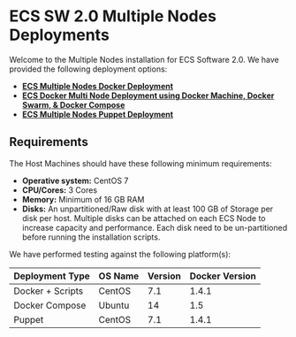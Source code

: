 # ECS SW 2.0 Multiple Nodes Deployments

Welcome to the Multiple Nodes installation for ECS Software 2.0. We have provided the following deployment options: 


- **[ECS Multiple Nodes Docker Deployment](https://github.com/EMCECS/ECS-CommunityEdition/blob/master/Documentation/ECS-MultiNode-Instructions.md "ECS Multiple Node Docker Deployment Information")**
- **[ECS Docker Multi Node Deployment using Docker Machine, Docker Swarm, & Docker Compose](https://github.com/emccode/ecs-dockerswarm/ "ECS Docker Multi Node Deployment using Docker Machine, Docker Swarm, & Docker Compose Deployment Information")**
- **[ECS Multiple Nodes Puppet Deployment](https://github.com/EMCECS/ECS-CommunityEdition/blob/master/Documentation/ECS-MultiNode-Puppet-Instructions.md "ECS Multiple Node Puppet Deployment Information")**


## Requirements

The Host Machines should have these following minimum requirements: 

- **Operative system:** CentOS 7
- **CPU/Cores:** 3 Cores
- **Memory:** Minimum of 16 GB RAM
- **Disks:** An unpartitioned/Raw disk with at least 100 GB of Storage per disk per host. Multiple disks can be attached on each ECS Node to increase capacity and performance. Each disk need to be un-partitioned before running the installation scripts.

We have performed testing against the following platform(s): 

|Deployment Type | OS Name | Version | Docker Version |
|----------------|-------|---------|----------------|
| Docker + Scripts |CentOS	| 7.1	  | 1.4.1          |
| Docker Compose |Ubuntu	| 14	  | 1.5          |
| Puppet |CentOS	| 7.1	  | 1.4.1          |
